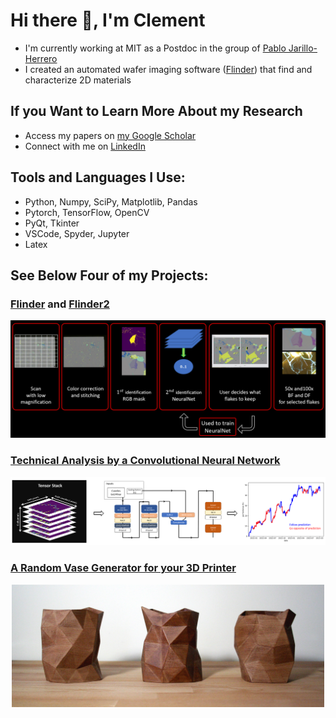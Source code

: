 # Hi there 👋, I'm Clement

- I'm currently working at MIT as a Postdoc in the group of [Pablo Jarillo-Herrero](http://jarilloherrero.mit.edu/)
- I created an automated wafer imaging software ([Flinder](https://github.com/ClementCollignon/Flinder)) that find and characterize 2D materials

## If you Want to Learn More About my Research
  - Access my papers on [my Google Scholar](https://scholar.google.com/citations?user=rIwabBwAAAAJ&hl=en&oi=ao)
  - Connect with me on [LinkedIn](https://www.linkedin.com/in/clement-collignon/)

## Tools and Languages I Use:
 - Python, Numpy, SciPy, Matplotlib, Pandas
 - Pytorch, TensorFlow, OpenCV
 - PyQt, Tkinter
 - VSCode, Spyder, Jupyter
 - Latex

## See Below Four of my Projects:

### [Flinder](https://github.com/ClementCollignon/Flinder) and [Flinder2](https://github.com/ClementCollignon/Flinder2)

<p align = "center">
<img src="workflow2.PNG" width=800>
</p>

### [Technical Analysis by a Convolutional Neural Network](https://github.com/ClementCollignon/MarketNeutral_CNN)

<p align = "center">
<img src="CNN_TA.PNG" width=1000>
</p>

### [A Random Vase Generator for your 3D Printer](https://github.com/ClementCollignon/Erratic-Vases)

<p align = "center">
<img src="vases.jpg" width=500>
</p>

